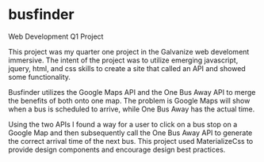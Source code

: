 # busfinder
Web Development Q1 Project

This project was my quarter one project in the Galvanize web develoment immersive.  The intent of the project was to utilize emerging javascript, jquery, html, and css skills to create a site that called an API and showed some functionality.

Busfinder utilizes the Google Maps API and the One Bus Away API to merge the benefits of both onto one map.  The problem is Google Maps will show when a bus is scheduled to arrive, while One Bus Away has the actual time.

Using the two APIs I found a way for a user to click on a bus stop on a Google Map and then subsequently call the One Bus Away API to generate the correct arrival time of the next bus.  This project used MaterializeCss to provide design components and encourage design best practices.
